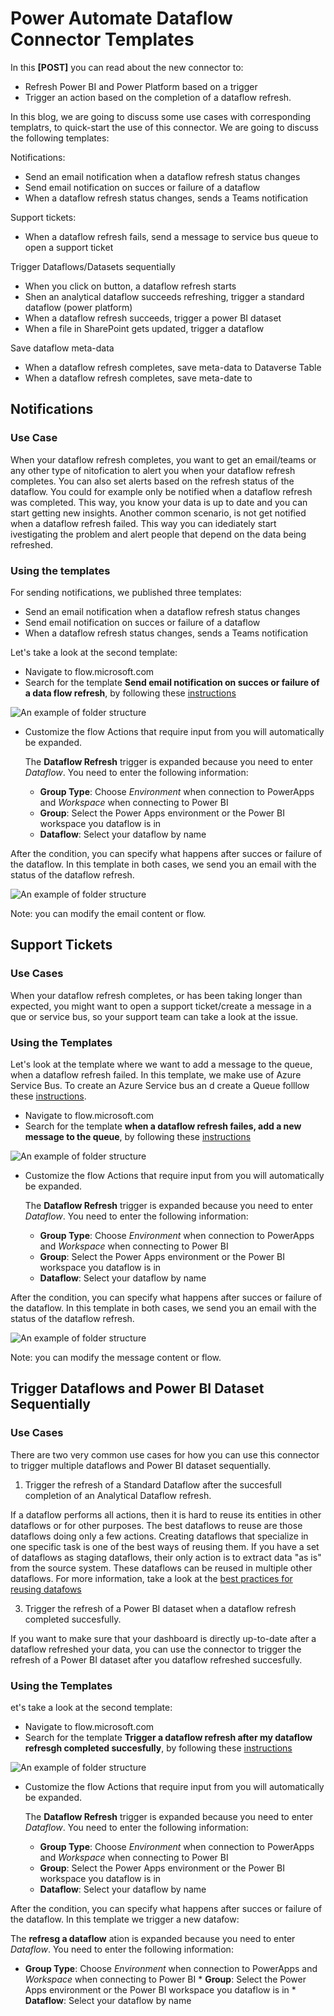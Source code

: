 # Power Automate Dataflow Connector Templates
In this **[POST]** you can read about the new connector to:
* Refresh Power BI and Power Platform based on a trigger
* Trigger an action based on the completion of a dataflow refresh.

In this blog, we are going to discuss some use cases with corresponding templatrs, to quick-start the use of this connector. We are going to discuss the following templates:

Notifications:
* Send an email notification when a dataflow refresh status changes
* Send email notification on succes or failure of a dataflow
* When a dataflow refresh status changes, sends a Teams notification

Support tickets:
* When a dataflow refresh fails, send a message to service bus queue to open a support ticket


Trigger Dataflows/Datasets sequentially
* When you click on button, a dataflow refresh starts
* Shen an analytical dataflow succeeds refreshing, trigger a standard dataflow (power platform)
* When a dataflow refresh succeeds, trigger a power BI dataset
* When a file in SharePoint gets updated, trigger a dataflow

Save dataflow meta-data
* When a dataflow refresh completes, save meta-data to Dataverse Table
* When a dataflow refresh completes, save meta-date to 

## Notifications
### Use Case
When your dataflow refresh completes, you want to get an email/teams or any other type of nitofication to alert you when your dataflow refresh completes. You can also set alerts based on the refresh status of the dataflow. You could for example only be notified when a dataflow refresh was completed. This way, you know your data is up to date and you can start getting new insights. Another common scenario, is not get notified when a dataflow refresh failed. This way you can idediately start ivestigating the problem and alert people that depend on the data being refreshed.

### Using the templates
For sending notifications, we published three templates:
* Send an email notification when a dataflow refresh status changes
* Send email notification on succes or failure of a dataflow
* When a dataflow refresh status changes, sends a Teams notification

Let's take a look at the second template:
* Navigate to flow.microsoft.com
* Search for the template **Send email notification on succes or failure of a data flow refresh**, by following these [instructions](https://docs.microsoft.com/en-us/power-automate/get-started-logic-template)

![An example of folder structure](images/emailyesyno.PNG)

* Customize the flow
    Actions that require input from you will automatically be expanded.

   The **Dataflow Refresh** trigger is expanded because you need to enter *Dataflow*. You need to enter the following information:
   * **Group Type**: Choose *Environment* when connection to PowerApps and *Workspace* when connecting to Power BI
    * **Group**: Select the Power Apps environment or the Power BI workspace you dataflow is in
    * **Dataflow**: Select your dataflow by name

After the condition, you can specify what happens after succes or failure of the dataflow. In this template in both cases, we send you an email with the status of the dataflow refresh.

![An example of folder structure](images/isyes.PNG)

Note: you can modify the email content or flow.

## Support Tickets

### Use Cases
When your dataflow refresh completes, or has been taking longer than expected, you might want to open a support ticket/create a message in a que or service bus, so your support team can take a look at the issue.

### Using the Templates

Let's look at the template where we want to add a message to the queue, when a dataflow refresh failed. In this template, we make use of Azure Service Bus. To create an Azure Service bus an d create a Queue folllow these [instructions](https://docs.microsoft.com/en-us/azure/service-bus-messaging/service-bus-quickstart-portal#create-a-namespace-in-the-azure-portal).

* Navigate to flow.microsoft.com
* Search for the template **when a dataflow refresh failes, add a new message to the queue**, by following these [instructions](https://docs.microsoft.com/en-us/power-automate/get-started-logic-template)

![An example of folder structure](images/servicebuscondition.PNG)

* Customize the flow
    Actions that require input from you will automatically be expanded.

   The **Dataflow Refresh** trigger is expanded because you need to enter *Dataflow*. You need to enter the following information:
   * **Group Type**: Choose *Environment* when connection to PowerApps and *Workspace* when connecting to Power BI
    * **Group**: Select the Power Apps environment or the Power BI workspace you dataflow is in
    * **Dataflow**: Select your dataflow by name

After the condition, you can specify what happens after succes or failure of the dataflow. In this template in both cases, we send you an email with the status of the dataflow refresh.

![An example of folder structure](images/ifyesservice.PNG)

Note: you can modify the message content or flow.

## Trigger Dataflows and Power BI Dataset Sequentially

### Use Cases
There are two very common use cases for how you can use this connector to trigger multiple dataflows and Power BI dataset sequentially.

1. Trigger the refresh of a Standard Dataflow after the succesfull completion of an Analytical Dataflow refresh.

If a dataflow performs all actions, then it is hard to reuse its entities in other dataflows or for other purposes. The best dataflows to reuse are those dataflows doing only a few actions. Creating dataflows that specialize in one specific task is one of the best ways of reusing them. If you have a set of dataflows as staging dataflows, their only action is to extract data "as is" from the source system. These dataflows can be reused in multiple other dataflows. For more information, take a look at the [best practices for reusing datafows](https://docs.microsoft.com/en-us/power-query/dataflows/best-practices-reusing-dataflows)


3. Trigger the refresh of a Power BI dataset when a dataflow refresh completed succesfully.

If you want to make sure that your dashboard is directly up-to-date after a dataflow refreshed your data, you can use the connector to trigger the refresh of a Power BI dataset after you dataflow refreshed succesfully.

### Using the Templates

et's take a look at the second template:
* Navigate to flow.microsoft.com
* Search for the template **Trigger a dataflow refresh after my dataflow refresgh completed succesfully**, by following these [instructions](https://docs.microsoft.com/en-us/power-automate/get-started-logic-template)

![An example of folder structure](images/emailyesyno.PNG)

* Customize the flow
    Actions that require input from you will automatically be expanded.

   The **Dataflow Refresh** trigger is expanded because you need to enter *Dataflow*. You need to enter the following information:
   * **Group Type**: Choose *Environment* when connection to PowerApps and *Workspace* when connecting to Power BI
    * **Group**: Select the Power Apps environment or the Power BI workspace you dataflow is in
    * **Dataflow**: Select your dataflow by name

After the condition, you can specify what happens after succes or failure of the dataflow. In this template we trigger a new datafow:

   The **refresg a dataflow** ation is expanded because you need to enter *Dataflow*. You need to enter the following information:
   * **Group Type**: Choose *Environment* when connection to PowerApps and *Workspace* when connecting to Power BI
    * **Group**: Select the Power Apps environment or the Power BI workspace you dataflow is in
    * **Dataflow**: Select your dataflow by name



